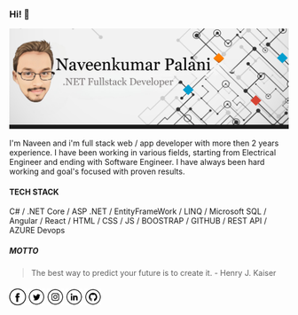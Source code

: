 ### Hi! 👋

<img src="https://raw.githubusercontent.com/NaveenkumarBE/NaveenkumarBE/master/banner.jpg" alt="Banner about Naveenkumar Palani">

I'm Naveen and i'm full stack web / app developer with more then 2 years experience.
I have been working in various fields, starting from Electrical Engineer and ending with Software Engineer.
I have always been hard working and goal's focused with proven results.

#### TECH STACK

C# / .NET Core / ASP .NET / EntityFrameWork / LINQ / Microsoft SQL / Angular / React / HTML / CSS / JS / BOOSTRAP / GITHUB / REST API  / AZURE Devops

##### MOTTO

> The best way to predict your future is to create it. - Henry J. Kaiser

####

<a href="https://www.facebook.com/naveen.theking.376" target="_blank"><img src="https://raw.githubusercontent.com/NaveenkumarBE/NaveenkumarBE/master/fb.png" alt="Facebook" width="30"></a>
<a href="https://x.com/Naveen21195" target="_blank"><img src="https://raw.githubusercontent.com/NaveenkumarBE/NaveenkumarBE/master/tw.png" alt="Twitter" width="30"></a>
<a href="https://www.instagram.com/naveen4407/" target="_blank"><img src="https://raw.githubusercontent.com/NaveenkumarBE/NaveenkumarBE/master/ig.png" alt="Instagram" width="30"></a>
<a href="https://www.linkedin.com/in/naveenkumar-palani-5b7853100/" target="_blank"><img src="https://raw.githubusercontent.com/NaveenkumarBE/NaveenkumarBE/master/in.png" alt="LinkedIn" width="30"></a>
<a href="https://github.com/NaveenkumarBE" target="_blank"><img src="https://raw.githubusercontent.com/NaveenkumarBE/NaveenkumarBE/master/git.png" alt="GitHub" width="30"></a>
